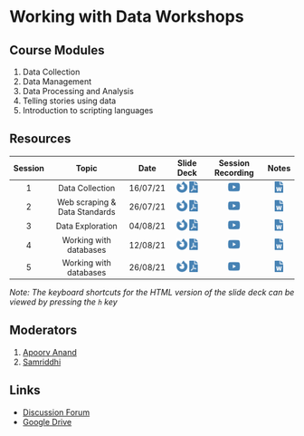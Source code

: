 
# Working with Data Workshops

## Course Modules

1.  Data Collection
2.  Data Management
3.  Data Processing and Analysis
4.  Telling stories using data
5.  Introduction to scripting languages

## Resources

| Session |             Topic             |   Date   |                                                                                                                                                                                                                      Slide Deck                                                                                                                                                                                                                      |                                                                    Session Recording                                                                     |                                                                                                     Notes                                                                                                     |
|:-------:|:-----------------------------:|:--------:|:----------------------------------------------------------------------------------------------------------------------------------------------------------------------------------------------------------------------------------------------------------------------------------------------------------------------------------------------------------------------------------------------------------------------------------------------------:|:--------------------------------------------------------------------------------------------------------------------------------------------------------:|:-------------------------------------------------------------------------------------------------------------------------------------------------------------------------------------------------------------:|
|    1    |        Data Collection        | 16/07/21 |           [<img src="README_files/figure-gfm/fa-icon-a9118e1f5e03e3957f86b0123ffadcd2.svg" width="20" height="20" />](https://civicdatalab.in/Working-with-Data-Workshops/modules/module_1_data_collection/session-1.html) [<img src="README_files/figure-gfm/fa-icon-9710ff4e25847c64c1e86542dbc39bd9.svg" width="15" height="20" />](https://civicdatalab.in/Working-with-Data-Workshops/modules/module_1_data_collection/session-1.pdf)           |        [<img src="README_files/figure-gfm/fa-icon-97005971b74549db4f669fc0e4a338d4.svg" width="22" height="20" />](https://youtu.be/DwfiBPyxlLM)         | [<img src="README_files/figure-gfm/fa-icon-30e58a0d4dafa2316ec19a7a915cf138.svg" width="15" height="20" />](https://docs.google.com/document/d/1ZBMfqCvjPmqRQr2cUpVazK81SYK4GFJK3qf3uXxJoOY/edit?usp=sharing) |
|    2    | Web scraping & Data Standards | 26/07/21 | [<img src="README_files/figure-gfm/fa-icon-a9118e1f5e03e3957f86b0123ffadcd2.svg" width="20" height="20" />](https://civicdatalab.in/Working-with-Data-Workshops/modules/module_1_data_collection/session-2/session-2.html) [<img src="README_files/figure-gfm/fa-icon-9710ff4e25847c64c1e86542dbc39bd9.svg" width="15" height="20" />](https://civicdatalab.in/Working-with-Data-Workshops/modules/module_1_data_collection/session-2/session-2.pdf) | [<img src="README_files/figure-gfm/fa-icon-97005971b74549db4f669fc0e4a338d4.svg" width="22" height="20" />](https://www.youtube.com/watch?v=IaA_qClEFMg) |       [<img src="README_files/figure-gfm/fa-icon-30e58a0d4dafa2316ec19a7a915cf138.svg" width="15" height="20" />](https://docs.google.com/document/d/1O5AbZhz3rAv9Nyy1BF4GWuvS8-AfR8bzbzU4RzwxTRw/edit)       |
|    3    |       Data Exploration        | 04/08/21 |          [<img src="README_files/figure-gfm/fa-icon-a9118e1f5e03e3957f86b0123ffadcd2.svg" width="20" height="20" />](https://civicdatalab.in/Working-with-Data-Workshops/modules/module_2_data_exploration/session-1.html) [<img src="README_files/figure-gfm/fa-icon-9710ff4e25847c64c1e86542dbc39bd9.svg" width="15" height="20" />](https://civicdatalab.in/Working-with-Data-Workshops/modules/module_2_data_exploration/session-1.pdf)          |        [<img src="README_files/figure-gfm/fa-icon-97005971b74549db4f669fc0e4a338d4.svg" width="22" height="20" />](https://youtu.be/JRIhWqQNFK8)         |       [<img src="README_files/figure-gfm/fa-icon-30e58a0d4dafa2316ec19a7a915cf138.svg" width="15" height="20" />](https://docs.google.com/document/d/1nSnAOq1Uyr4oaGFe_K-8nr7PFTmYAr4Zb1iizxjtU6k/edit)       |
|    4    |    Working with databases     | 12/08/21 |          [<img src="README_files/figure-gfm/fa-icon-a9118e1f5e03e3957f86b0123ffadcd2.svg" width="20" height="20" />](https://civicdatalab.in/Working-with-Data-Workshops/modules/module_2_data_exploration/session-2.html) [<img src="README_files/figure-gfm/fa-icon-9710ff4e25847c64c1e86542dbc39bd9.svg" width="15" height="20" />](https://civicdatalab.in/Working-with-Data-Workshops/modules/module_2_data_exploration/session-2.pdf)          |        [<img src="README_files/figure-gfm/fa-icon-97005971b74549db4f669fc0e4a338d4.svg" width="22" height="20" />](https://youtu.be/jKNImiPHII0)         | [<img src="README_files/figure-gfm/fa-icon-30e58a0d4dafa2316ec19a7a915cf138.svg" width="15" height="20" />](https://docs.google.com/document/d/1cbW0gYCYyiCB788foex-pXM7glZ5oeysJ8dQXCqYIRE/edit?usp=sharing) |
|    5    |    Working with databases     | 26/08/21 |          [<img src="README_files/figure-gfm/fa-icon-a9118e1f5e03e3957f86b0123ffadcd2.svg" width="20" height="20" />](https://civicdatalab.in/Working-with-Data-Workshops/modules/module_2_data_exploration/session-3.html) [<img src="README_files/figure-gfm/fa-icon-9710ff4e25847c64c1e86542dbc39bd9.svg" width="15" height="20" />](https://civicdatalab.in/Working-with-Data-Workshops/modules/module_2_data_exploration/session-3.pdf)          |                      [<img src="README_files/figure-gfm/fa-icon-97005971b74549db4f669fc0e4a338d4.svg" width="22" height="20" />]()                       |                                                 [<img src="README_files/figure-gfm/fa-icon-30e58a0d4dafa2316ec19a7a915cf138.svg" width="15" height="20" />]()                                                 |

*Note: The keyboard shortcuts for the HTML version of the slide deck can
be viewed by pressing the `h` key*

## Moderators

1.  [Apoorv Anand](mailto:apoorv@civicdatalab.in)
2.  [Samriddhi](mailto:samriddhi@civicdatalab.in)

## Links

-   [Discussion
    Forum](https://chat.civicdatalab.in/group/vidhi-data-workshops)
-   [Google
    Drive](https://drive.google.com/drive/folders/1RFCQ19wUuMB5QRTpbEndCjHu_zQ8Rx6y?usp=sharing)
